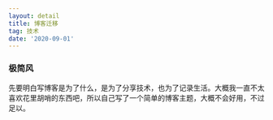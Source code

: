 ```yaml
---
layout: detail
title: 博客迁移
tag: 技术
date: '2020-09-01'
---
```



### 极简风
先要明白写博客是为了什么，是为了分享技术，也为了记录生活。大概我一直不太喜欢花里胡哨的东西吧，所以自己写了一个简单的博客主题，大概不会好用，不过足以。